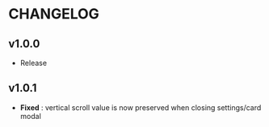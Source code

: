 CHANGELOG
================================================================================

## v1.0.0
- Release

## v1.0.1
- **Fixed** : vertical scroll value is now preserved when closing settings/card modal
